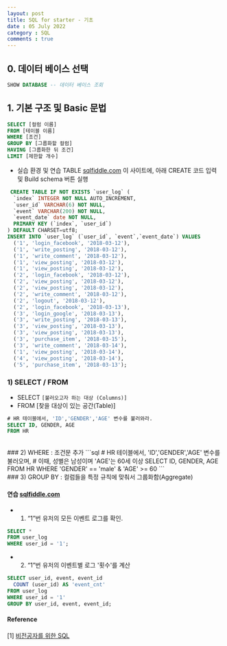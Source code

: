 ```yaml
---
layout: post
title: SQL for starter - 기초
date : 05 July 2022
category : SQL
comments : true
---
```

## 0. 데이터 베이스 선택
```sql  
SHOW DATABASE -- 데이터 베이스 조회
```


## 1. 기본 구조 및 Basic 문법
```sql  
SELECT [컬럼 이름]
FROM [테이블 이름]
WHERE [조건]
GROUP BY [그룹화할 컬럼]
HAVING [그룹화한 뒤 조건]
LIMIT [제한할 개수]
```

* 실습 환경 및 연습 TABLE
[sqlfiddle.com](http://sqlfiddle.com/) 이 사이트에, 아래 CREATE 코드 입력 및 Build schema 버튼 실행
```sql
 CREATE TABLE IF NOT EXISTS `user_log` (
  `index` INTEGER NOT NULL AUTO_INCREMENT,
  `user_id` VARCHAR(6) NOT NULL,
  `event` VARCHAR(200) NOT NULL,
  `event_date` date NOT NULL,
  PRIMARY KEY (`index`, `user_id`)
) DEFAULT CHARSET=utf8;
INSERT INTO `user_log` (`user_id`, `event`,`event_date`) VALUES
  ('1', 'login_facebook', '2018-03-12'),
  ('1', 'write_posting', '2018-03-12'),
  ('1', 'write_comment', '2018-03-12'),
  ('1', 'view_posting', '2018-03-12'),
  ('1', 'view_posting', '2018-03-12'),
  ('2', 'login_facebook', '2018-03-12'),
  ('2', 'view_posting', '2018-03-12'),
  ('2', 'view_posting', '2018-03-12'),
  ('2', 'write_comment', '2018-03-12'),
  ('2', 'logout', '2018-03-12'),
  ('2', 'login_facebook', '2018-03-13'),
  ('3', 'login_google', '2018-03-13'),
  ('3', 'write_posting', '2018-03-13'),
  ('3', 'view_posting', '2018-03-13'),
  ('3', 'view_posting', '2018-03-13'),
  ('3', 'purchase_item', '2018-03-15'),
  ('3', 'write_comment', '2018-03-14'),
  ('1', 'view_posting', '2018-03-14'),
  ('4', 'view_posting', '2018-03-14'),
  ('5', 'purchase_item', '2018-03-13');
```

### 1) SELECT / FROM
 - SELECT `[불러오고자 하는 대상 (Columns)]`
 - FROM [찾을 대상이 있는 공간(Table)]
```sql
# HR 테이블에서, 'ID','GENDER','AGE' 변수를 불러와라.
SELECT ID, GENDER, AGE
FROM HR
```

<br>
### 2) WHERE
 : 조건문 추가
```sql
# HR 테이블에서, 'ID','GENDER','AGE' 변수를 불러오며,
# 이때, 성별은 남성이며 'AGE'는 60세 이상
SELECT ID, GENDER, AGE
FROM HR
WHERE 'GENDER' == 'male' & 'AGE' >= 60
```

<br>
### 3) GROUP BY
 : 컬럼들을 특정 규칙에 맞춰서 그룹화함(Aggregate)



#### 연습 [sqlfiddle.com](http://sqlfiddle.com/)
 - 1) “1”번 유저의 모든 이벤트 로그를 확인.
```sql
SELECT *
FROM user_log
WHERE user_id = '1';
```

- 2) “1”번 유저의 이벤트별 로그 '횟수'를 계산
```sql
SELECT user_id, event, event_id
  COUNT (user_id) AS 'event_cnt'
FROM user_log
WHERE user_id = '1'
GROUP BY user_id, event, event_id;
```



#### Reference
[1] [비전공자를 위한 SQL](https://zzsza.github.io/development/2018/03/18/sql-for-everyone/)
